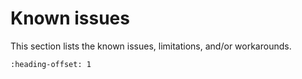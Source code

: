 # Known issues

This section lists the known issues, limitations, and/or workarounds.


```{include} ../../../../release/known_issues/xaf_playback_limitation.md
:heading-offset: 1
```
